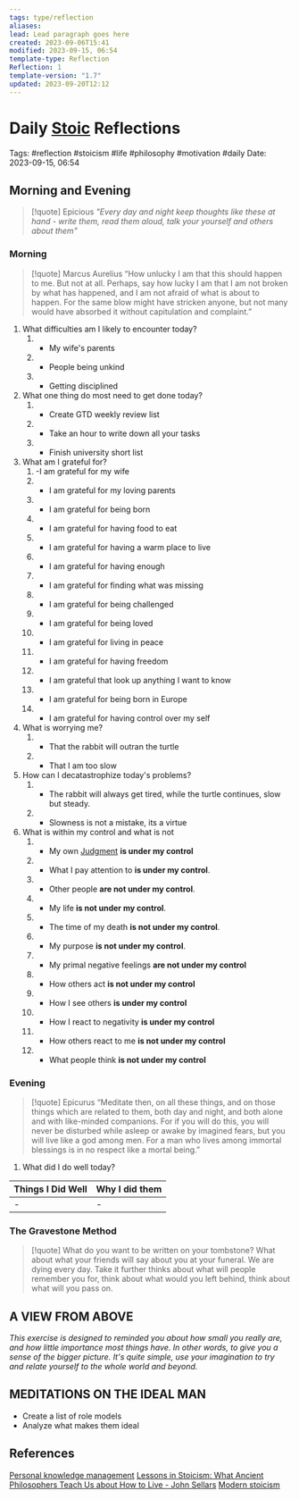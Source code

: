 ```yaml
---
tags: type/reflection
aliases: 
lead: Lead paragraph goes here
created: 2023-09-06T15:41
modified: 2023-09-15, 06:54
template-type: Reflection
Reflection: 1
template-version: "1.7"
updated: 2023-09-20T12:12
---
```



# Daily [Stoic](../SLIP-BOX/Stoicism.md) Reflections

Tags:  #reflection #stoicism #life #philosophy #motivation #daily 
Date: 2023-09-15, 06:54

## Morning and Evening

> [!quote] Epicious 
> _"Every day and night keep thoughts like these at hand - write them, 
> read them aloud, talk your yourself and others about them"_


### Morning

> [!quote] Marcus Aurelius
> “How unlucky I am that this should happen to me. But not at all. Perhaps, say 
> how lucky I am that I am not broken by what has happened, and I am not 
> afraid  of what is about to happen. For the same blow might have stricken 
> anyone, but not many would have absorbed it without capitulation 
> and complaint.”

1. What difficulties am I likely to encounter today?
	1. - My wife's parents 
	2. - People being unkind 
	3. - Getting disciplined 
2. What one thing do most need to get done today?
	1. - Create GTD weekly review list
	2. - Take an hour to write down all your tasks
	3. - Finish university short list
3. What am I grateful for?
	1. -I am grateful for my wife 
	2. - I am grateful for my loving parents 
	3. - I am grateful for being born 
	4. - I am grateful for having food to eat 
	5. - I am grateful for having a warm place to live
	6. - I am grateful for having enough 
	7. - I am grateful for finding what was missing 
	8. - I am grateful for being challenged 
	9. - I am grateful for being loved 
	10. - I am grateful for living in peace 
	11. - I am grateful for having freedom 
	12. - I am grateful that look up anything I want to know 
	13. - I am grateful for being born in Europe 
	14. - I am grateful for having control over my self 
4. What is worrying me?
	1. - That the rabbit will outran the turtle 
	2. - That I am too slow 
5. How can I decatastrophize today's problems?
	1. - The rabbit will always get tired, while the turtle continues, slow but steady.
	2. - Slowness is not a mistake, its a virtue 
6. What is within my control and what is not
	1. - My own [Judgment](../SLIP-BOX/Control%20Over%20Judgment.md) **is under my control**
	2. - What I pay attention to **is under my control**.
	3. - Other people **are not under my control**.
	4. - My life **is not under my control**.
	5. - The time of my death **is not under my control**.
	6. - My purpose **is not under my control**.
	7. - My primal negative feelings **are not under my control**
	8. - How others act **is not under my control**
	9. - How I see others **is under my control**
	10. - How I react to negativity **is under my control**
	11. - How others react to me **is not under my control**
	12. - What people think **is not under my control**

### Evening

> [!quote]  Epicurus
> “Meditate then, on all these things, and on those things which are related 
> to them, both day and night, and both alone and with like-minded 
> companions. For if you will do this, you will never be disturbed while 
> asleep or awake by imagined fears, but you will live like a god among 
> men. For a man who lives among immortal blessings is in no respect 
> like a mortal being.”

1. What did I do well today?

| Things I Did Well | Why I did them |
| ------------------- | ---------------- |
| -                 | -              |

### The Gravestone Method

> [!quote]
> What do you want to be written on your tombstone? What about what your friends will say about you at your funeral. We are dying every day. Take it further thinks about what will people remember you for, think about what would you left behind, think about what will you pass on.

## A VIEW FROM ABOVE

_This exercise is designed to reminded you about how small you really are, and how little importance most things have. In other words, to give you a sense of the bigger picture. It's quite simple, use your imagination to try and relate yourself to the whole world and beyond._

## MEDITATIONS ON THE IDEAL MAN

- Create a list of role models 
- Analyze what makes them ideal 

## References

[Personal knowledge management](Personal%20knowledge%20management.md)
[Lessons in Stoicism: What Ancient Philosophers Teach Us about How to Live - John Sellars](https://books.google.cz/books/about/Lessons_in_Stoicism.html?id=ky84zQEACAAJ&redir_esc=y)
[Modern stoicism](https://modernstoicism.com/)


